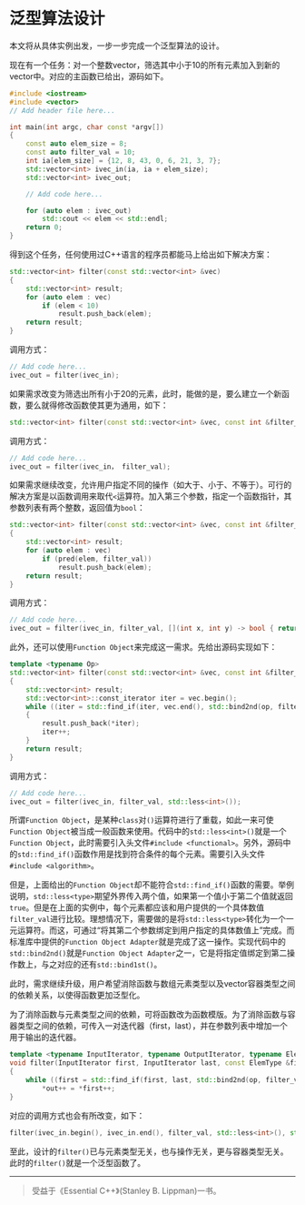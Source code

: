 # 泛型算法设计

本文将从具体实例出发，一步一步完成一个泛型算法的设计。

现在有一个任务：对一个整数vector，筛选其中小于10的所有元素加入到新的vector中。对应的主函数已给出，源码如下。

```c++
#include <iostream>
#include <vector>
// Add header file here...

int main(int argc, char const *argv[])
{
    const auto elem_size = 8;
    const auto filter_val = 10;
    int ia[elem_size] = {12, 8, 43, 0, 6, 21, 3, 7};
    std::vector<int> ivec_in(ia, ia + elem_size);
    std::vector<int> ivec_out;

    // Add code here...

    for (auto elem : ivec_out)
        std::cout << elem << std::endl;
    return 0;
}
```

得到这个任务，任何使用过C++语言的程序员都能马上给出如下解决方案：

```c++
std::vector<int> filter(const std::vector<int> &vec)
{
    std::vector<int> result;
    for (auto elem : vec)
        if (elem < 10)
            result.push_back(elem);
    return result;
}
```

调用方式：

```c++
// Add code here...
ivec_out = filter(ivec_in);
```

如果需求改变为筛选出所有小于20的元素，此时，能做的是，要么建立一个新函数，要么就得修改函数使其更为通用，如下：

```c++
std::vector<int> filter(const std::vector<int> &vec, const int &filter_val);
```

调用方式：

```c++
// Add code here...
ivec_out = filter(ivec_in， filter_val);
```

如果需求继续改变，允许用户指定不同的操作（如大于、小于、不等于）。可行的解决方案是以函数调用来取代`<`运算符。加入第三个参数，指定一个函数指针，其参数列表有两个整数，返回值为`bool`：

```c++
std::vector<int> filter(const std::vector<int> &vec, const int &filter_val, bool (*pred)(int, int))
{
    std::vector<int> result;
    for (auto elem : vec)
        if (pred(elem, filter_val))
            result.push_back(elem);
    return result;
}
```

调用方式：

```c++
// Add code here...
ivec_out = filter(ivec_in, filter_val, [](int x, int y) -> bool { return x < y ? true : false; });
```

此外，还可以使用`Function Object`来完成这一需求。先给出源码实现如下：

```c++
template <typename Op>
std::vector<int> filter(const std::vector<int> &vec, const int &filter_val, const Op &op)
{
    std::vector<int> result;
    std::vector<int>::const_iterator iter = vec.begin();
    while ((iter = std::find_if(iter, vec.end(), std::bind2nd(op, filter_val))) != vec.end())
    {
        result.push_back(*iter);
        iter++;
    }
    return result;
}
```

调用方式：

```c++
// Add code here...
ivec_out = filter(ivec_in, filter_val, std::less<int>());
```

所谓`Function Object`，是某种`class`对`()`运算符进行了重载，如此一来可使`Function Object`被当成一般函数来使用。代码中的`std::less<int>()`就是一个`Function Object`，此时需要引入头文件`#include <functional>`。另外，源码中的`std::find_if()`函数作用是找到符合条件的每个元素。需要引入头文件`#include <algorithm>`。

但是，上面给出的`Function Object`却不能符合`std::find_if()`函数的需要。举例说明，`std::less<type>`期望外界传入两个值，如果第一个值小于第二个值就返回`true`。但是在上面的实例中，每个元素都应该和用户提供的一个具体数值`filter_val`进行比较。理想情况下，需要做的是将`std::less<type>`转化为一个一元运算符。而这，可通过“将其第二个参数绑定到用户指定的具体数值上”完成。而标准库中提供的`Function Object Adapter`就是完成了这一操作。实现代码中的`std::bind2nd()`就是`Function Object Adapter`之一，它是将指定值绑定到第二操作数上，与之对应的还有`std::bind1st()`。

此时，需求继续升级，用户希望消除函数与数组元素类型以及vector容器类型之间的依赖关系，以使得函数更加泛型化。

为了消除函数与元素类型之间的依赖，可将函数改为函数模版。为了消除函数与容器类型之间的依赖，可传入一对迭代器（first，last），并在参数列表中增加一个用于输出的迭代器。

```c++
template <typename InputIterator, typename OutputIterator, typename ElemType, typename Op>
void filter(InputIterator first, InputIterator last, const ElemType &filter_val, const Op &op, OutputIterator out)
{
    while ((first = std::find_if(first, last, std::bind2nd(op, filter_val))) != last)
        *out++ = *first++;
}
```

对应的调用方式也会有所改变，如下：

```c++
filter(ivec_in.begin(), ivec_in.end(), filter_val, std::less<int>(), std::back_inserter(ivec_out));
```

至此，设计的`filter()`已与元素类型无关，也与操作无关，更与容器类型无关。此时的`filter()`就是一个泛型函数了。

---

> 受益于《Essential C++》(Stanley B. Lippman)一书。